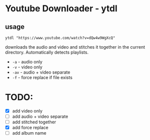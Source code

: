 # Youtube Downloader - ytdl

## usage
```shell
ytdl "https://www.youtube.com/watch?v=dQw4w9WgXcQ"
```
downloads the audio and video and stitches it together in the current directory. Automatically detects playlists.

- `-a` - audio only
- `-v` - video only
- `-av` - audio + video separate
- `-f` - force replace if file exists

# TODO:
- [x] add video only
- [ ] add audio + video separate
- [ ] add stitched together
- [x] add force replace
- [ ] add album name
